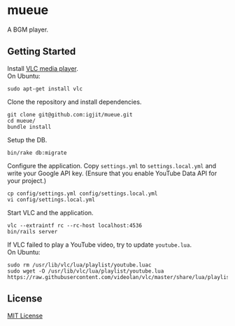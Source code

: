 # mueue
A BGM player.

## Getting Started
Install [VLC media player](http://www.videolan.org/vlc/).  
On Ubuntu:
```
sudo apt-get install vlc
```

Clone the repository and install dependencies.
```
git clone git@github.com:igjit/mueue.git
cd mueue/
bundle install
```

Setup the DB.
```
bin/rake db:migrate
```

Configure the application. Copy `settings.yml` to `settings.local.yml` and write your Google API key. (Ensure that you enable YouTube Data API for your project.)
```
cp config/settings.yml config/settings.local.yml
vi config/settings.local.yml
```

Start VLC and the application.
```
vlc --extraintf rc --rc-host localhost:4536
bin/rails server
```

If VLC failed to play a YouTube video, try to update `youtube.lua`.  
On Ubuntu:
```
sudo rm /usr/lib/vlc/lua/playlist/youtube.luac
sudo wget -O /usr/lib/vlc/lua/playlist/youtube.lua https://raw.githubusercontent.com/videolan/vlc/master/share/lua/playlist/youtube.lua
```

## License
[MIT License](http://www.opensource.org/licenses/MIT)
